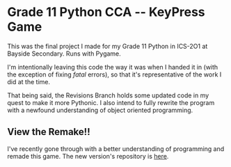 # Grade 11 Python CCA -- KeyPress Game
This was the final project I made for my Grade 11 Python in ICS-2O1 at Bayside Secondary. Runs with Pygame.

I'm intentionally leaving this code the way it was when I handed it in (with the exception of fixing _fatal_ errors), so that it's representative of the work I did at the time.

That being said, the Revisions Branch holds some updated code in my quest to make it more Pythonic. I also intend to fully rewrite the program with a newfound understanding of object oriented programming.

## View the Remake!!
I've recently gone through with a better understanding of programming and remade this game. The new version's repository is [here](https://github.com/matthew-e-brown/Keypress-Remake).
